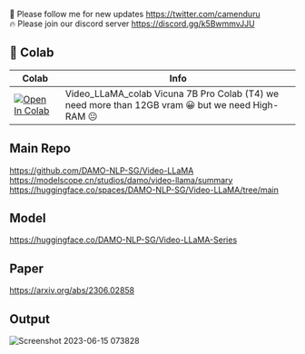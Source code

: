 🐣 Please follow me for new updates https://twitter.com/camenduru <br />
🔥 Please join our discord server https://discord.gg/k5BwmmvJJU

## 🦒 Colab

| Colab | Info
| --- | --- |
[![Open In Colab](https://colab.research.google.com/assets/colab-badge.svg)](https://colab.research.google.com/github/camenduru/Video-LLaMA-colab/blob/main/Video_LLaMA_colab.ipynb) | Video_LLaMA_colab Vicuna 7B Pro Colab (T4) we need more than 12GB vram 😀 but we need High-RAM 😐

## Main Repo
https://github.com/DAMO-NLP-SG/Video-LLaMA <br />
https://modelscope.cn/studios/damo/video-llama/summary <br />
https://huggingface.co/spaces/DAMO-NLP-SG/Video-LLaMA/tree/main

## Model
https://huggingface.co/DAMO-NLP-SG/Video-LLaMA-Series

## Paper
https://arxiv.org/abs/2306.02858

## Output
![Screenshot 2023-06-15 073828](https://github.com/camenduru/Video-LLaMA-colab/assets/54370274/93630281-9fbf-4f90-ab8b-352aa8ae264c)

